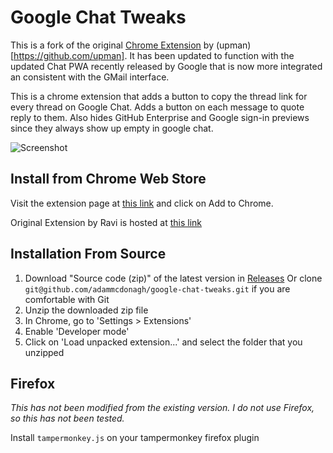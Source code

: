 # Google Chat Tweaks

This is a fork of the original [Chrome Extension](https://github.com/upman/gchat-copy) by (upman)[https://github.com/upman]. It has been updated to function with the updated Chat PWA recently released by Google that is now more integrated an consistent with the GMail interface.

This is a chrome extension that adds a button to copy the thread link for every thread on Google Chat.
Adds a button on each message to quote reply to them.
Also hides GitHub Enterprise and Google sign-in previews since they always show up empty in google chat.

![Screenshot](https://i.imgur.com/s8NDSmo.gif)

## Install from Chrome Web Store
Visit the extension page at [this link](https://chrome.google.com/webstore/detail/XXXXXXXX) and click on Add to Chrome.

Original Extension by Ravi is hosted at [this link](https://chrome.google.com/webstore/detail/google-chat-thread-links/aogkhbmeeckelbhfemleoajbglamokbc)

## Installation From Source
1. Download "Source code (zip)" of the latest version in [Releases](https://github.com/adammcdonagh/google-chat-tweaks/releases)
Or clone `git@github.com/adammcdonagh/google-chat-tweaks.git` if you are comfortable with Git
2. Unzip the downloaded zip file
3. In Chrome, go to 'Settings > Extensions'
4. Enable 'Developer mode'
5. Click on 'Load unpacked extension...' and select the folder that you unzipped

## Firefox

*This has not been modified from the existing version. I do not use Firefox, so this has not been tested.*

Install `tampermonkey.js` on your tampermonkey firefox plugin
